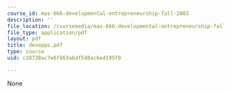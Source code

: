 ```yaml
---
course_id: mas-666-developmental-entrepreneurship-fall-2003
description: ''
file_location: /coursemedia/mas-666-developmental-entrepreneurship-fall-2003/c28738ac7e6f863abdf5d8acbed195f0_devopps.pdf
file_type: application/pdf
layout: pdf
title: devopps.pdf
type: course
uid: c28738ac7e6f863abdf5d8acbed195f0

---
```

None